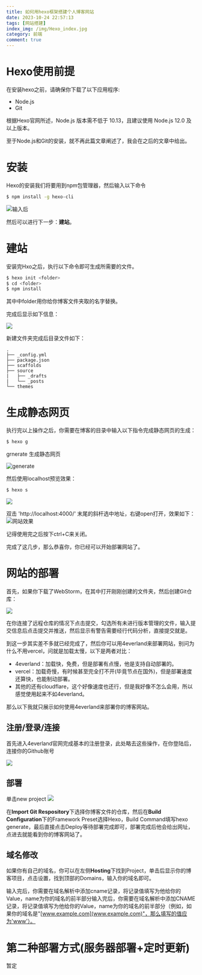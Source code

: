 ```yaml
---
title: 如何用hexo框架搭建个人博客网站
date: 2023-10-24 22:57:13
tags: [网站搭建]
index_img: /img/Hexo_index.jpg
category: 前端
comment: true
---
```


# Hexo使用前提
在安装hexo之前，请确保你下载了以下应用程序:
* Node.js
* Git

根据Hexo官网所述，Node.js 版本需不低于 10.13，且建议使用 Node.js 12.0 及以上版本。

至于Node.js和Git的安装，就不再此篇文章阐述了，我会在之后的文章中给出。

# 安装

Hexo的安装我们将要用到npm包管理器，然后输入以下命令

```bash
$ npm install -g hexo-cli
```

![输入后](../img/A.png)
 
然后可以进行下一步：**建站**。

# 建站 

安装完Hxo之后，执行以下命令即可生成所需要的文件。
 
```bash
$ hexo init <folder> 
$ cd <folder>
$ npm install
```
  
其中<folder>中folder用你给你博客文件夹取的名字替换。

完成后显示如下信息：

![](../img/B.png)

新建文件夹完成后目录文件如下：

```
. 
├── _config.yml
├── package.json
├── scaffolds
├── source
|   ├── _drafts
|   └── _posts
└── themes
```

# 生成静态网页

执行完以上操作之后，你需要在博客的目录中输入以下指令完成静态网页的生成：

```bash
$ hexo g
```

grnerate 生成静态网页

![generate](../img/C.png)

然后使用localhost预览效果：

```bash
$ hexo s
```

![](../img/D.png)

双击 'http://localhost:4000/' 末尾的斜杆选中地址，右键open打开，效果如下：
![网站效果](../img/E.png)

记得使用完之后按下ctrl+C来关闭。

完成了这几步，那么恭喜你，你已经可以开始部署网站了。

# 网站的部署

首先，如果你下载了WebStorm，在其中打开刚刚创建的文件夹，然后创建Git仓库：

![](../img/F.png)

在你连接了远程仓库的情况下点击提交，勾选所有未进行版本管理的文件，输入提交信息后点击提交并推送，然后显示有警告需要经行代码分析，直接提交就是。

到这一步其实差不多就已经完成了，然后你可以用4everland来部署网站，别问为什么不用vercel，问就是加载太慢，以下是两者对比：

* 4everland：加载快，免费，但是部署有点慢，他是支持自动部署的。
* vercel：加载奇慢，有时候甚至完全打不开(毕竟节点在国外)，但是部署速度还算快，也能制动部署。
* 其他的还有cloudflare，这个好像速度也还行，但是我好像不怎么会用，所以感觉使用起来不如4everland。

那么以下我就只展示如何使用4everland来部署你的博客网站。

## 注册/登录/连接

首先进入4everland官网完成基本的注册登录，此处略去这些操作，在你登陆后，连接你的Github账号

![](../img/G.png)

## 部署

单击new project
![](../img/H.png)

在**Import Git Respository**下选择你博客文件的仓库，然后在**Build Configuration**下的Framework Preset选择Hexo，Build Command填写hexo generate，最后直接点击Deploy等待部署完成即可，部署完成后他会给出网址，点进去就能看到你的博客网站了。

## 域名修改

如果你有自己的域名，你可以在左侧**Hosting**下找到Project，单击后显示你的博客项目，点击设置，找到顶部的Domains，输入你的域名即可。

输入完后，你需要在域名解析中添加cname记录，将记录值填写为他给你的Value，name为你的域名的前半部分输入完后，你需要在域名解析中添加CNAME记录，将记录值填写为他给你的Value，name为你的域名的前半部分（例如，如果你的域名是"[www.example.com](www.example.com)"，那么填写的值应为'www'）。

# 第二种部署方式(服务器部署+定时更新)
暂定